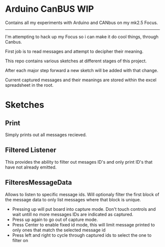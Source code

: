 # Arduino CanBUS WIP
Contains all my experiments with Arduino and CANbus on my mk2.5 Focus.

---

I'm attempting to hack up my Focus so i can make it do cool things, through Canbus.

First job is to read messages and attempt to decipher their meaning.

This repo contains various sketches at different stages of this project.

After each major step forward a new sketch will be added with that change.

Current captured messages and their meanings are stored within the excel spreadsheet in the root.

# Sketches

## Print
Simply prints out all messages recieved.

## Filtered Listener
This provides the ability to filter out mesages ID's and only print ID's that have not already emitted.

## FilteresMessageData
Allows to listen to specific message ids. Will optionaly filter the first block of the message data to only list messages where that block is unique.

* Pressing up will put board into capture mode. Don't touch controls and wait untill no more messages IDs are indicated as captured. 
* Press up again to go out of capture mode.
* Press Center to enable fixed id mode, this will limit message printed to only ones that match the selected message id
* Press left and right to cycle through captured ids to select the one to filter on
